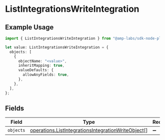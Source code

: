 # ListIntegrationsWriteIntegration

## Example Usage

```typescript
import { ListIntegrationsWriteIntegration } from "@amp-labs/sdk-node-platform/models/operations";

let value: ListIntegrationsWriteIntegration = {
  objects: [
    {
      objectName: "<value>",
      inheritMapping: true,
      valueDefaults: {
        allowAnyFields: true,
      },
    },
  ],
};
```

## Fields

| Field                                                                                                                    | Type                                                                                                                     | Required                                                                                                                 | Description                                                                                                              |
| ------------------------------------------------------------------------------------------------------------------------ | ------------------------------------------------------------------------------------------------------------------------ | ------------------------------------------------------------------------------------------------------------------------ | ------------------------------------------------------------------------------------------------------------------------ |
| `objects`                                                                                                                | [operations.ListIntegrationsIntegrationWriteObject](../../models/operations/listintegrationsintegrationwriteobject.md)[] | :heavy_minus_sign:                                                                                                       | N/A                                                                                                                      |